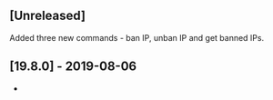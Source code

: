 ## [Unreleased]
Added three new commands - ban IP, unban IP and get banned IPs.

## [19.8.0] - 2019-08-06
-